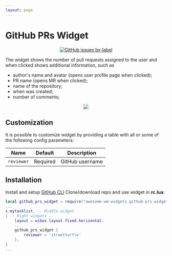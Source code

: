 ```yaml
---
layout: page
---
```

# GitHub PRs Widget

<p align="center">
  <a href="https://github.com/streetturtle/awesome-wm-widgets/labels/github-prs" target="_blank"><img alt="GitHub issues by-label" src="https://img.shields.io/github/issues/streetturtle/awesome-wm-widgets/github-prs"></a>
</p>

The widget shows the number of pull requests assigned to the user and when clicked shows additional information, such as
 - author's name and avatar (opens user profile page when clicked);
 - PR name (opens MR when clicked);
 - name of the repository;
 - when was created;
 - number of comments;

<p align="center">
<img src="https://github.com/streetturtle/awesome-wm-widgets/raw/master/github-prs-widget/screenshots/screenshot1.png">
</p>

## Customization

It is possible to customize widget by providing a table with all or some of the following config parameters:

| Name | Default | Description |
|---|---|---|
| `reviewer` | Required | GitHub username |

## Installation

Install and setup [GitHub CLI](https://cli.github.com/)
Clone/download repo and use widget in **rc.lua**:

```lua
local github_prs_widget = require("awesome-wm-widgets.github-prs-widget")
...
s.mytasklist, -- Middle widget
{ -- Right widgets
    layout = wibox.layout.fixed.horizontal,
    ...
    github_prs_widget {
        reviewer = 'streetturtle'
    },
}
...
```
